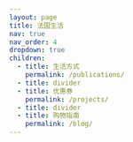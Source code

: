 ```yaml
---
layout: page
title: 法国生活
nav: true
nav_order: 4
dropdown: true
children:
  - title: 生活方式
    permalink: /publications/
  - title: divider
  - title: 优惠券
    permalink: /projects/
  - title: divider
  - title: 购物指南
    permalink: /blog/
---
```

